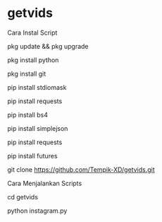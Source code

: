 # getvids

Cara Instal Script

pkg update && pkg upgrade

pkg install python

pkg install git

pip install stdiomask

pip install requests

pip install bs4

pip install simplejson

pip install requests

pip install futures

git clone https://github.com/Tempik-XD/getvids.git

Cara Menjalankan Scripts

cd getvids

python instagram.py


